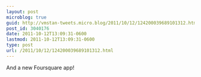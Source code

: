 ```yaml
---
layout: post
microblog: true
guid: http://vmstan-tweets.micro.blog/2011/10/12/124200039689101312.html
post_id: 3040176
date: 2011-10-12T13:09:31-0600
lastmod: 2011-10-12T13:09:31-0600
type: post
url: /2011/10/12/124200039689101312.html
---
```

And a new Foursquare app!
